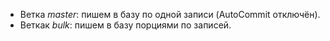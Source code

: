 - Ветка *master*: пишем в базу по одной записи (AutoCommit отключён).
- Веткак *bulk*: пишем в базу порциями по записей.